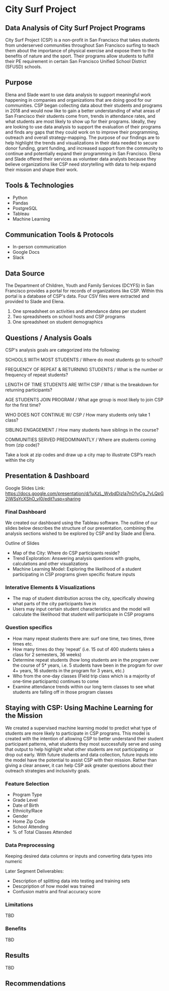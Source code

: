 # City Surf Project
## Data Analysis of City Surf Project Programs
City Surf Project (CSP) is a non-profit in San Francisco that takes students from underserved communities throughout San Francisco surfing to teach them about the importance of physical exercise and expose them to the benefits of nature and the sport. Their programs allow students to fulfill their PE requirement in certain San Francisco Unified School District (SFUSD) schools. 

## Purpose 
Elena and Slade want to use data analysis to support meaningful work happening in companies and organizations that are doing good for our communities. CSP began collecting data about their students and programs in 2018 and would now like to gain a better understanding of what areas of San Francisco their students come from, trends in attendance rates, and what students are most likely to show up for their programs. Ideally, they are looking to use data analysis to support the evaluation of their programs and finds any gaps that they could work on to improve their programming, outreach and overall strategy-mapping. The purpose of our findings are to help highlight the trends and visualizations in their data needed to secure donor funding, grant funding, and increased support from the community to continue and potentially expand their programming in San Francisco. Elena and Slade offered their services as volunteer data analysts because they believe organizations like CSP need storytelling with data to help expand their mission and shape their work.

## Tools & Technologies 
- Python 
- Pandas
- PostgreSQL 
- Tableau 
- Machine Learning

## Communication Tools & Protocols
- In-person communication
- Google Docs
- Slack

## Data Source
The Department of Children, Youth and Family Services (DCYFS) in San Francisco provides a portal for records of organizations like CSP. Within this portal is a database of CSP's data. Four CSV files were extracted and provided to Slade and Elena. 
1. One spreadsheet on activities and attendance dates per student
2. Two spreadsheets on school hosts and CSP programs
3. One spreadsheet on student demographics 

## Questions / Analysis Goals
CSP's analysis goals are categorized into the following: 

SCHOOLS WITH MOST STUDENTS / Where do most students go to school?

FREQUENCY OF REPEAT & RETURNING STUDENTS / What is the number or frequency of repeat students?

LENGTH OF TIME STUDENTS ARE WITH CSP / What is the breakdown for returning participants? 

AGE STUDENTS JOIN PROGRAM / What age group is most likely to join CSP for the first time? 

WHO DOES NOT CONTINUE W/ CSP / How many students only take 1 class?

SIBLING ENGAGEMENT / How many students have siblings in the course?

COMMUNITIES SERVED PREDOMINANTLY / Where are students coming from (zip code)? 

Take a look at zip codes and draw up a city map to illustrate CSP’s reach within the city

## Presentation & Dashboard
Google Slides Link: https://docs.google.com/presentation/d/1uXzL_WvbdDjzIa7nO1yCg_7yLQpG2iWSsYcXShO_vI0/edit?usp=sharing

### Final Dashboard 
We created our dashboard using the Tableau software. The outline of our slides below describes the structure of our presentation, combining the analysis sections wished to be explored by CSP and by Slade and Elena. 

Outline of Slides
- Map of the City: Where do CSP participants reside?
- Trend Exploration: Answering analysis questions with graphs, calculations and other visualizations
- Machine Learning Model:  Exploring the likelihood of a student participating in CSP programs given specific feature inputs

### Interative Elements & Visualizations
- The map of student distribution across the city, specifically showing what parts of the city participants live in
- Users may input certain student characteristics and the model will calculate the likelihood that student will participate in CSP programs 

### Question specifics
- How many repeat students there are: surf one time, two times, three times etc.
- How many times do they ‘repeat’ (i.e. 15 out of 400 students takes a class for 2 semesters, 36 weeks)
- Determine repeat students (how long students are in the program over the course of 5* years, i.e. 5 students have been in the program for over 4+ years, 16 students in the program for 3 years, etc.)
- Who from the one-day classes (Field trip class which is a majority of one-time participants) continues to come 
- Examine attendance trends within our long term classes to see what students are falling off in those program classes

## Staying with CSP: Using Machine Learning for the Mission
We created a supervised machine learning model to predict what type of students are more likely to participate in CSP programs. This model is created with the intention of allowing CSP to better understand their student participant patterns, what students they most successfully serve and using that output to help highlight what other students are not participating or drop out early. With future students and data collection, future inputs into the model have the potential to assist CSP with their mission.
Rather than giving a clear answer, it can help CSP ask greater questions about their outreach strategies and inclusivity goals. 

### Feature Selection
- Program Type
- Grade Level
- Date of Birth
- Ethnicity/Race
- Gender
- Home Zip Code
- School Attending
- % of Total Classes Attended

### Data Preprocessing
Keeping desired data columns or inputs and converting data types into numeric 

Later Segment Deliverables: 
- Description of splitting data into testing and training sets
- Descpription of how model was trained
- Confusion matrix and final accuracy score

### Limitations

TBD

### Benefits

TBD

## Results

TBD


## Recommendations 

